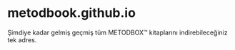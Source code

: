 # metodbook.github.io
Şimdiye kadar gelmiş geçmiş tüm METODBOX™ kitaplarını indirebileceğiniz tek adres.
